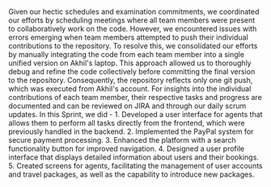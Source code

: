 Given our hectic schedules and examination commitments, we coordinated our efforts by scheduling meetings where all team members were present to collaboratively work on the code. However, we encountered issues with errors emerging when team members attempted to push their individual contributions to the repository. To resolve this, we consolidated our efforts by manually integrating the code from each team member into a single unified version on Akhil's laptop. This approach allowed us to thoroughly debug and refine the code collectively before committing the final version to the repository. Consequently, the repository reflects only one git push, which was executed from Akhil's account. For insights into the individual contributions of each team member, their respective tasks and progress are documented and can be reviewed on JIRA and through our daily scrum updates.
In this Sprint, we did - 1.  Developed a user interface for agents that allows them to perform all tasks directly from the frontend, which were previously handled in 
                             the backend.
                         2.  Implemented the PayPal system for secure payment processing.
                         3.  Enhanced the platform with a search functionality button for improved navigation.
                         4.  Designed a user profile interface that displays detailed information about users and their bookings.
                         5.  Created screens for agents, facilitating the management of user accounts and travel packages, as well as the capability to introduce new 
                             packages. 

